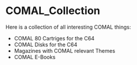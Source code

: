 # COMAL_Collection

Here is a collection of all interesting COMAL things:

 - COMAL 80 Cartriges for the C64
 - COMAL Disks for the C64
 - Magazines with COMAL relevant Themes
 - COMAL E-Books
